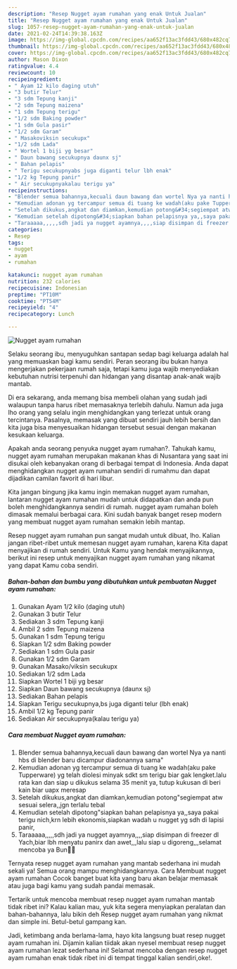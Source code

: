 ```yaml
---
description: "Resep Nugget ayam rumahan yang enak Untuk Jualan"
title: "Resep Nugget ayam rumahan yang enak Untuk Jualan"
slug: 1057-resep-nugget-ayam-rumahan-yang-enak-untuk-jualan
date: 2021-02-24T14:39:38.163Z
image: https://img-global.cpcdn.com/recipes/aa652f13ac3fdd43/680x482cq70/nugget-ayam-rumahan-foto-resep-utama.jpg
thumbnail: https://img-global.cpcdn.com/recipes/aa652f13ac3fdd43/680x482cq70/nugget-ayam-rumahan-foto-resep-utama.jpg
cover: https://img-global.cpcdn.com/recipes/aa652f13ac3fdd43/680x482cq70/nugget-ayam-rumahan-foto-resep-utama.jpg
author: Mason Dixon
ratingvalue: 4.4
reviewcount: 10
recipeingredient:
- " Ayam 12 kilo daging utuh"
- "3 butir Telur"
- "3 sdm Tepung kanji"
- "2 sdm Tepung maizena"
- "1 sdm Tepung terigu"
- "1/2 sdm Baking powder"
- "1 sdm Gula pasir"
- "1/2 sdm Garam"
- " Masakoviksin secukupx"
- "1/2 sdm Lada"
- " Wortel 1 biji yg besar"
- " Daun bawang secukupnya daunx sj"
- " Bahan pelapis"
- " Terigu secukupnyabs juga diganti telur lbh enak"
- "1/2 kg Tepung panir"
- " Air secukupnyakalau terigu ya"
recipeinstructions:
- "Blender semua bahannya,kecuali daun bawang dan wortel Nya ya nanti hbs di blender baru dicampur diadonannya sama&#34;"
- "Kemudian adonan yg tercampur semua di tuang ke wadah(aku pake Tupperware) yg telah diolesi minyak sdkt sm terigu biar gak lengket.lalu rata kan dan siap u dikukus selama 35 menit ya, tutup kukusan di beri kain biar uapx meresap"
- "Setelah dikukus,angkat dan diamkan,kemudian potong&#34;segiempat atw sesuai selera,,jgn terlalu tebal"
- "Kemudian setelah dipotong&#34;siapkan bahan pelapisnya ya,,saya pakai terigu nich,krn lebih ekonomis,siapkan wadah u nugget yg sdh di lapisi panir,"
- "Taraaaaa,,,,,sdh jadi ya nugget ayamnya,,,,siap disimpan di freezer dl Yach,biar lbh menyatu panirx dan awet,,,lalu siap u digoreng,,,selamat mencoba ya Bun🥰🥰"
categories:
- Resep
tags:
- nugget
- ayam
- rumahan

katakunci: nugget ayam rumahan 
nutrition: 232 calories
recipecuisine: Indonesian
preptime: "PT10M"
cooktime: "PT54M"
recipeyield: "4"
recipecategory: Lunch

---
```



![Nugget ayam rumahan](https://img-global.cpcdn.com/recipes/aa652f13ac3fdd43/680x482cq70/nugget-ayam-rumahan-foto-resep-utama.jpg)

Selaku seorang ibu, menyuguhkan santapan sedap bagi keluarga adalah hal yang memuaskan bagi kamu sendiri. Peran seorang ibu bukan hanya mengerjakan pekerjaan rumah saja, tetapi kamu juga wajib menyediakan kebutuhan nutrisi terpenuhi dan hidangan yang disantap anak-anak wajib mantab.

Di era  sekarang, anda memang bisa membeli olahan yang sudah jadi walaupun tanpa harus ribet memasaknya terlebih dahulu. Namun ada juga lho orang yang selalu ingin menghidangkan yang terlezat untuk orang tercintanya. Pasalnya, memasak yang dibuat sendiri jauh lebih bersih dan kita juga bisa menyesuaikan hidangan tersebut sesuai dengan makanan kesukaan keluarga. 



Apakah anda seorang penyuka nugget ayam rumahan?. Tahukah kamu, nugget ayam rumahan merupakan makanan khas di Nusantara yang saat ini disukai oleh kebanyakan orang di berbagai tempat di Indonesia. Anda dapat menghidangkan nugget ayam rumahan sendiri di rumahmu dan dapat dijadikan camilan favorit di hari libur.

Kita jangan bingung jika kamu ingin memakan nugget ayam rumahan, lantaran nugget ayam rumahan mudah untuk didapatkan dan anda pun boleh menghidangkannya sendiri di rumah. nugget ayam rumahan boleh dimasak memalui berbagai cara. Kini sudah banyak banget resep modern yang membuat nugget ayam rumahan semakin lebih mantap.

Resep nugget ayam rumahan pun sangat mudah untuk dibuat, lho. Kalian jangan ribet-ribet untuk memesan nugget ayam rumahan, karena Kita dapat menyajikan di rumah sendiri. Untuk Kamu yang hendak menyajikannya, berikut ini resep untuk menyajikan nugget ayam rumahan yang nikamat yang dapat Kamu coba sendiri.

<!--inarticleads1-->

##### Bahan-bahan dan bumbu yang dibutuhkan untuk pembuatan Nugget ayam rumahan:

1. Gunakan  Ayam 1/2 kilo (daging utuh)
1. Gunakan 3 butir Telur
1. Sediakan 3 sdm Tepung kanji
1. Ambil 2 sdm Tepung maizena
1. Gunakan 1 sdm Tepung terigu
1. Siapkan 1/2 sdm Baking powder
1. Sediakan 1 sdm Gula pasir
1. Gunakan 1/2 sdm Garam
1. Gunakan  Masako/viksin secukupx
1. Sediakan 1/2 sdm Lada
1. Siapkan  Wortel 1 biji yg besar
1. Siapkan  Daun bawang secukupnya (daunx sj)
1. Sediakan  Bahan pelapis
1. Siapkan  Terigu secukupnya,bs juga diganti telur (lbh enak)
1. Ambil 1/2 kg Tepung panir
1. Sediakan  Air secukupnya(kalau terigu ya)




<!--inarticleads2-->

##### Cara membuat Nugget ayam rumahan:

1. Blender semua bahannya,kecuali daun bawang dan wortel Nya ya nanti hbs di blender baru dicampur diadonannya sama&#34;
1. Kemudian adonan yg tercampur semua di tuang ke wadah(aku pake Tupperware) yg telah diolesi minyak sdkt sm terigu biar gak lengket.lalu rata kan dan siap u dikukus selama 35 menit ya, tutup kukusan di beri kain biar uapx meresap
1. Setelah dikukus,angkat dan diamkan,kemudian potong&#34;segiempat atw sesuai selera,,jgn terlalu tebal
1. Kemudian setelah dipotong&#34;siapkan bahan pelapisnya ya,,saya pakai terigu nich,krn lebih ekonomis,siapkan wadah u nugget yg sdh di lapisi panir,
1. Taraaaaa,,,,,sdh jadi ya nugget ayamnya,,,,siap disimpan di freezer dl Yach,biar lbh menyatu panirx dan awet,,,lalu siap u digoreng,,,selamat mencoba ya Bun🥰🥰




Ternyata resep nugget ayam rumahan yang mantab sederhana ini mudah sekali ya! Semua orang mampu menghidangkannya. Cara Membuat nugget ayam rumahan Cocok banget buat kita yang baru akan belajar memasak atau juga bagi kamu yang sudah pandai memasak.

Tertarik untuk mencoba membuat resep nugget ayam rumahan mantab tidak ribet ini? Kalau kalian mau, yuk kita segera menyiapkan peralatan dan bahan-bahannya, lalu bikin deh Resep nugget ayam rumahan yang nikmat dan simple ini. Betul-betul gampang kan. 

Jadi, ketimbang anda berlama-lama, hayo kita langsung buat resep nugget ayam rumahan ini. Dijamin kalian tiidak akan nyesel membuat resep nugget ayam rumahan lezat sederhana ini! Selamat mencoba dengan resep nugget ayam rumahan enak tidak ribet ini di tempat tinggal kalian sendiri,oke!.

